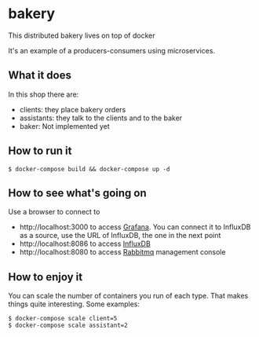 # bakery
This distributed bakery lives on top of docker

It's an example of a producers-consumers using microservices.

## What it does
In this shop there are:
 - clients: they place bakery orders
 - assistants: they talk to the clients and to the baker
 - baker: Not implemented yet
 
## How to run it
```$ docker-compose build && docker-compose up -d```

## How to see what's going on
Use a browser to connect to
 - http://localhost:3000 to access [Grafana](https://grafana.com/). You can connect it to InfluxDB as a source, use the URL of InfluxDB, the one in the next point
 - http://localhost:8086 to access [InfluxDB](https://www.influxdata.com/)
 - http://localhost:8080 to access [Rabbitmq](https://www.rabbitmq.com/) management console
 
 ## How to enjoy it
 You can scale the number of containers you run of each type. That makes things quite interesting. Some examples:
 ```
 $ docker-compose scale client=5
 $ docker-compose scale assistant=2
 ```
 
